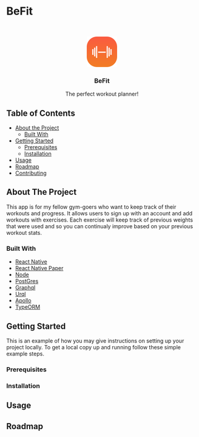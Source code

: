 # BeFit

<!-- PROJECT LOGO -->
<br />
<p align="center">
    <img src="client/src/assets/images/BeFitLogo.png" alt="Logo" width="80" height="80">

  <h3 align="center">BeFit</h3>

  <p align="center">
    The perfect workout planner!
  </p>
</p>



<!-- TABLE OF CONTENTS -->
## Table of Contents

* [About the Project](#about-the-project)
  * [Built With](#built-with)
* [Getting Started](#getting-started)
  * [Prerequisites](#prerequisites)
  * [Installation](#installation)
* [Usage](#usage)
* [Roadmap](#roadmap)
* [Contributing](#contributing)



<!-- ABOUT THE PROJECT -->
## About The Project

This app is for my fellow gym-goers who want to keep track of their workouts and progress. It allows users to sign up with an account and add workouts with exercises. Each exercise will keep track of previous weights that were used and so you can continualy improve based on your previous workout stats.

### Built With

* [React Native](https://reactnative.dev/docs/getting-started)
* [React Native Paper](https://callstack.github.io/react-native-paper/)
* [Node](https://nodejs.org/en/docs/guides/getting-started-guide/)
* [PostGres](https://www.postgresql.org/)
* [Graphql](https://graphql.org/)
* [Urql](https://formidable.com/open-source/urql/docs/)
* [Apollo](https://www.apollographql.com/docs/apollo-server/)
* [TypeORM](https://typeorm.io/#/)



<!-- GETTING STARTED -->
## Getting Started

This is an example of how you may give instructions on setting up your project locally.
To get a local copy up and running follow these simple example steps.

### Prerequisites

### Installation

<!-- USAGE EXAMPLES -->
## Usage




<!-- ROADMAP -->
## Roadmap
